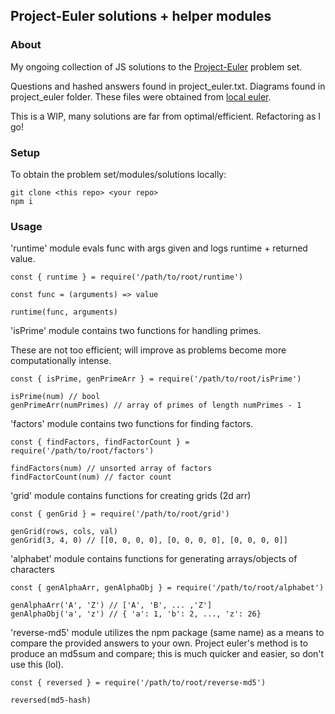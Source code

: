## Project-Euler solutions + helper modules

### About

My ongoing collection of JS solutions to the [Project-Euler](https://projecteuler.net/) problem set. 

Questions and hashed answers found in project_euler.txt. Diagrams found in project_euler folder. These files were obtained from [local euler](http://kmkeen.com/local-euler/2008-07-16-07-33-00.html).

This is a WIP, many solutions are far from optimal/efficient. Refactoring as I go!

### Setup

To obtain the problem set/modules/solutions locally:

```
git clone <this repo> <your repo>
npm i
```
### Usage

'runtime' module evals func with args given and logs runtime + returned value.
```
const { runtime } = require('/path/to/root/runtime')

const func = (arguments) => value

runtime(func, arguments)
```

'isPrime' module contains two functions for handling primes.

These are not too efficient; will improve as problems become more computationally intense.
```
const { isPrime, genPrimeArr } = require('/path/to/root/isPrime')

isPrime(num) // bool
genPrimeArr(numPrimes) // array of primes of length numPrimes - 1
```
'factors' module contains two functions for finding factors.
```
const { findFactors, findFactorCount } = require('/path/to/root/factors')

findFactors(num) // unsorted array of factors
findFactorCount(num) // factor count
```
'grid' module contains functions for creating grids (2d arr)
```
const { genGrid } = require('/path/to/root/grid')

genGrid(rows, cols, val)
genGrid(3, 4, 0) // [[0, 0, 0, 0], [0, 0, 0, 0], [0, 0, 0, 0]]
```

'alphabet' module contains functions for generating arrays/objects of characters
```
const { genAlphaArr, genAlphaObj } = require('/path/to/root/alphabet')

genAlphaArr('A', 'Z') // ['A', 'B', ... ,'Z']
genAlphaObj('a', 'z') // { 'a': 1, 'b': 2, ..., 'z': 26}
```

'reverse-md5' module utilizes the npm package (same name) as a means to compare the provided answers to your own.
Project euler's method is to produce an md5sum and compare; this is much quicker and easier, so don't use this (lol).
```
const { reversed } = require('/path/to/root/reverse-md5')

reversed(md5-hash)
```
